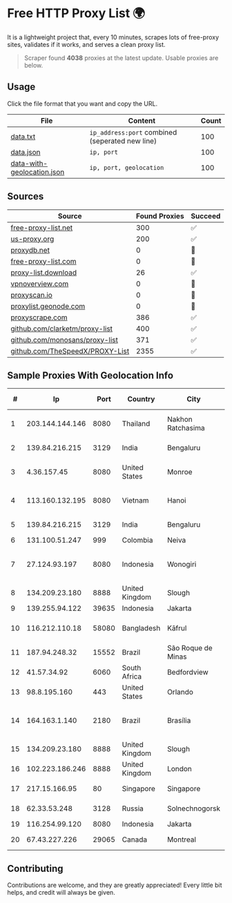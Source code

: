 
# Free HTTP Proxy List 🌍

It is a lightweight project that, every 10 minutes, scrapes lots of free-proxy sites, validates if it works, and serves a clean proxy list.


> Scraper found **4038** proxies at the latest update. Usable proxies are below.

## Usage

Click the file format that you want and copy the URL.


|File|Content|Count|
|----|-------|-----|
|[data.txt](https://raw.githubusercontent.com/themiralay/Proxy-List-World/master/data.txt)|`ip_address:port` combined (seperated new line)|100|
|[data.json](https://raw.githubusercontent.com/themiralay/Proxy-List-World/master/data.json)|`ip, port`|100|
|[data-with-geolocation.json](https://raw.githubusercontent.com/themiralay/Proxy-List-World/master/data-with-geolocation.json)|`ip, port, geolocation`|100|

## Sources

|Source|Found Proxies|Succeed|
|------|-------------|-------|
|[free-proxy-list.net](https://free-proxy-list.net)|300|✅|
|[us-proxy.org](https://www.us-proxy.org)|200|✅|
|[proxydb.net](http://proxydb.net)|0|🚫|
|[free-proxy-list.com](https://free-proxy-list.com/?page=&port=&type%5B%5D=http&type%5B%5D=https&up_time=0&search=Search)|0|🚫|
|[proxy-list.download](https://www.proxy-list.download/HTTP)|26|✅|
|[vpnoverview.com](https://vpnoverview.com/privacy/anonymous-browsing/free-proxy-servers)|0|🚫|
|[proxyscan.io](https://www.proxyscan.io)|0|🚫|
|[proxylist.geonode.com](https://proxylist.geonode.com/api/proxy-list?limit=300&page=1&sort_by=lastChecked&sort_type=desc&protocols=http,https)|0|🚫|
|[proxyscrape.com](https://api.proxyscrape.com/v2/?request=displayproxies&protocol=http&timeout=10000&country=all&ssl=all&anonymity=all)|386|✅|
|[github.com/clarketm/proxy-list](https://raw.githubusercontent.com/clarketm/proxy-list/master/proxy-list-raw.txt)|400|✅|
|[github.com/monosans/proxy-list](https://raw.githubusercontent.com/monosans/proxy-list/main/proxies/http.txt)|371|✅|
|[github.com/TheSpeedX/PROXY-List](https://raw.githubusercontent.com/TheSpeedX/PROXY-List/master/http.txt)|2355|✅|


## Sample Proxies With Geolocation Info

|#|Ip|Port|Country|City|Internet Service Provider|
|-|--|----|-------|----|-------------------------|
|1|203.144.144.146|8080|Thailand|Nakhon Ratchasima|True Internet Corporation CO. Ltd.|
|2|139.84.216.215|3129|India|Bengaluru|The Constant Company, LLC|
|3|4.36.157.45|8080|United States|Monroe|Level 3 Communications, Inc.|
|4|113.160.132.195|8080|Vietnam|Hanoi|VietNam Post and Telecom Corporation|
|5|139.84.216.215|3129|India|Bengaluru|The Constant Company, LLC|
|6|131.100.51.247|999|Colombia|Neiva|Fibernet TV SAS|
|7|27.124.93.197|8080|Indonesia|Wonogiri|PT. JAWA POS NATIONAL NETWORK MEDIALINK|
|8|134.209.23.180|8888|United Kingdom|Slough|DigitalOcean, LLC|
|9|139.255.94.122|39635|Indonesia|Jakarta|PT. LINKNET|
|10|116.212.110.18|58080|Bangladesh|Kāfrul|TelNET Communication Ltd|
|11|187.94.248.32|15552|Brazil|São Roque de Minas|Vital NET|
|12|41.57.34.92|6060|South Africa|Bedfordview|FTH Scr P5|
|13|98.8.195.160|443|United States|Orlando|Spectrum|
|14|164.163.1.140|2180|Brazil|Brasília|connectx serviços de telecomunicações ltda|
|15|134.209.23.180|8888|United Kingdom|Slough|DigitalOcean, LLC|
|16|102.223.186.246|8888|United Kingdom|London|Dedicated Servers|
|17|217.15.166.95|80|Singapore|Singapore|Contabo Asia Private Limited|
|18|62.33.53.248|3128|Russia|Solnechnogorsk|TRANS-TELECOM|
|19|116.254.99.120|8080|Indonesia|Jakarta|SpaceX Starlink|
|20|67.43.227.226|29065|Canada|Montreal|GloboTech Communications|



## Contributing

Contributions are welcome, and they are greatly appreciated! Every
little bit helps, and credit will always be given.

